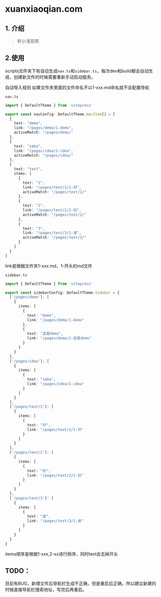 # xuanxiaoqian.com

## 1. 介绍

> 轩小浅官网





## 2.使用

scripts文件夹下有自动生成`nav.ts`和`sidebar.ts`，每次dev和build都会自动生成，创建新文件的时候需要重新手动启动服务。

自动导入规则
如果文件夹里面的文件命名不以1-xxx.md命名就不会配置导航

`nav.ts`

```ts
import { DefaultTheme } from 'vitepress'

export const navConfig: DefaultTheme.NavItem[] = [
  {
    text: "demo",
    link: "/pages/demo/1-demo",
    activeMatch: "/pages/demo/"
  },
  {
    text: "idea",
    link: "/pages/idea/1-idea",
    activeMatch: "/pages/idea/"
  },
  {
    text: "text",
    items: [
      {
        text: "1",
        link: "/pages/text/1/1-邓",
        activeMatch: "/pages/text/1/"
      },
      {
        text: "2",
        link: "/pages/text/2/1-剑",
        activeMatch: "/pages/text/2/"
      },
      {
        text: "3",
        link: "/pages/text/3/1-波",
        activeMatch: "/pages/text/3/"
      }
    ]
  }
]
```

link是根据文件夹1-xxx.md，1-开头的md文件



`sidebar.ts`

```ts
import { DefaultTheme } from 'vitepress'

export const sidebarConfig: DefaultTheme.Sidebar = {
  ['/pages/demo']: [
    {
      items: [
        {
          text: "demo",
          link: "/pages/demo/1-demo"
        },
        {
          text: "这是demo",
          link: "/pages/demo/2-这是demo"
        }
      ]
    }
  ],
  ['/pages/idea']: [
    {
      items: [
        {
          text: "idea",
          link: "/pages/idea/1-idea"
        }
      ]
    }
  ],
  ['/pages/text/1']: [
    {
      items: [
        {
          text: "邓",
          link: "/pages/text/1/1-邓"
        }
      ]
    }
  ],
  ['/pages/text/2']: [
    {
      items: [
        {
          text: "剑",
          link: "/pages/text/2/1-剑"
        }
      ]
    }
  ],
  ['/pages/text/3']: [
    {
      items: [
        {
          text: "波",
          link: "/pages/text/3/1-波"
        }
      ]
    }
  ]
}
```

items顺序是根据1-xxx,2-xx进行排序，同时text会去掉开头


## TODO：
目前有BUG，新增文件后导航栏生成不正确，但是重启后正确，所以建议新建的时候直接导航栏搜索地址，写完后再重启。

